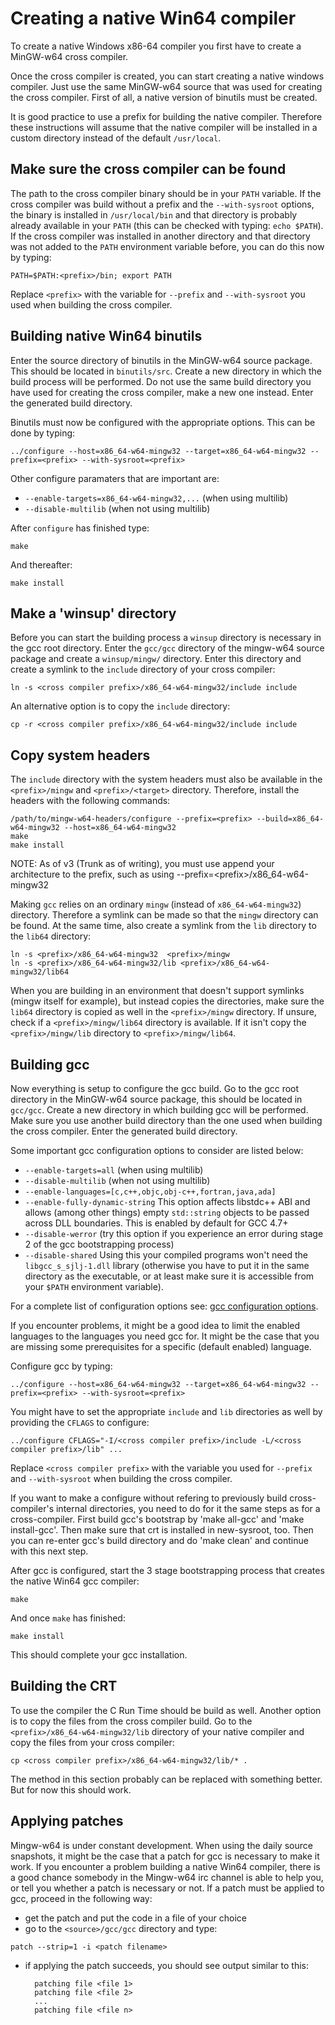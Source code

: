 # Creating a native Win64 compiler

To create a native Windows x86-64 compiler you first have to create a
MinGW-w64 cross compiler.

Once the cross compiler is created, you can start creating a native
windows compiler. Just use the same MinGW-w64 source that was used for
creating the cross compiler. First of all, a native version of binutils
must be created.

It is good practice to use a prefix for building the native compiler.
Therefore these instructions will assume that the native compiler will
be installed in a custom directory instead of the default `/usr/local`.

## Make sure the cross compiler can be found

The path to the cross compiler binary should be in your `PATH` variable.
If the cross compiler was build without a prefix and the
`--with-sysroot` options, the binary is installed in `/usr/local/bin`
and that directory is probably already available in your `PATH` (this
can be checked with typing: `echo $PATH`). If the cross compiler was
installed in another directory and that directory was not added to the
`PATH` environment variable before, you can do this now by typing:

`PATH=$PATH:<prefix>/bin; export PATH`

Replace `<prefix>` with the variable for `--prefix` and `--with-sysroot`
you used when building the cross compiler.

## Building native Win64 binutils

Enter the source directory of binutils in the MinGW-w64 source package.
This should be located in `binutils/src`. Create a new directory in
which the build process will be performed. Do not use the same build
directory you have used for creating the cross compiler, make a new one
instead. Enter the generated build directory.

Binutils must now be configured with the appropriate options. This can
be done by typing:

`../configure --host=x86_64-w64-mingw32 --target=x86_64-w64-mingw32 --prefix=<prefix> --with-sysroot=<prefix>`

Other configure paramaters that are important are:

-   `--enable-targets=x86_64-w64-mingw32,...` (when using multilib)
-   `--disable-multilib` (when not using multilib)

After `configure` has finished type:

`make`

And thereafter:

`make install`

## Make a 'winsup' directory

Before you can start the building process a `winsup` directory is
necessary in the gcc root directory. Enter the `gcc/gcc` directory of
the mingw-w64 source package and create a `winsup/mingw/` directory.
Enter this directory and create a symlink to the `include` directory of
your cross compiler:

`ln -s <cross compiler prefix>/x86_64-w64-mingw32/include include`

An alternative option is to copy the `include` directory:

`cp -r <cross compiler prefix>/x86_64-w64-mingw32/include include`

## Copy system headers

The `include` directory with the system headers must also be available
in the `<prefix>/mingw` and `<prefix>/<target>` directory. Therefore,
install the headers with the following commands:

    /path/to/mingw-w64-headers/configure --prefix=<prefix> --build=x86_64-w64-mingw32 --host=x86_64-w64-mingw32
    make
    make install

NOTE: As of v3 (Trunk as of writing), you must use append your
architecture to the prefix, such as using
--prefix=&lt;prefix&gt;/x86\_64-w64-mingw32

Making `gcc` relies on an ordinary `mingw` (instead of
`x86_64-w64-mingw32`) directory. Therefore a symlink can be made so that
the `mingw` directory can be found. At the same time, also create a
symlink from the `lib` directory to the `lib64` directory:

    ln -s <prefix>/x86_64-w64-mingw32  <prefix>/mingw
    ln -s <prefix>/x86_64-w64-mingw32/lib <prefix>/x86_64-w64-mingw32/lib64

When you are building in an environment that doesn't support symlinks
(mingw itself for example), but instead copies the directories, make
sure the `lib64` directory is copied as well in the `<prefix>/mingw`
directory. If unsure, check if a `<prefix>/mingw/lib64` directory is
available. If it isn't copy the `<prefix>/mingw/lib` directory to
`<prefix>/mingw/lib64`.

## Building gcc

Now everything is setup to configure the gcc build. Go to the gcc root
directory in the MinGW-w64 source package, this should be located in
`gcc/gcc`. Create a new directory in which building gcc will be
performed. Make sure you use another build directory than the one used
when building the cross compiler. Enter the generated build directory.

Some important gcc configuration options to consider are listed below:

-   `--enable-targets=all` (when using multilib)
-   `--disable-multilib` (when not using multilib)
-   `--enable-languages=[c,c++,objc,obj-c++,fortran,java,ada]`
-   `--enable-fully-dynamic-string` This option affects libstdc++ ABI
    and allows (among other things) empty `std::string` objects to be
    passed across DLL boundaries. This is enabled by default for GCC
    4.7+
-   `--disable-werror` (try this option if you experience an error
    during stage 2 of the gcc bootstrapping process)
-   `--disable-shared` Using this your compiled programs won't need the
    `libgcc_s_sjlj-1.dll` library (otherwise you have to put it in the
    same directory as the executable, or at least make sure it is
    accessible from your `$PATH` environment variable).

For a complete list of configuration options see:
<a href="http://gcc.gnu.org/install/configure.html" rel="nofollow">gcc
configuration options</a>.

If you encounter problems, it might be a good idea to limit the enabled
languages to the languages you need gcc for. It might be the case that
you are missing some prerequisites for a specific (default enabled)
language.

Configure gcc by typing:

`../configure --host=x86_64-w64-mingw32 --target=x86_64-w64-mingw32 --prefix=<prefix> --with-sysroot=<prefix>`

You might have to set the appropriate `include` and `lib` directories as
well by providing the `CFLAGS` to configure:

`../configure CFLAGS="-I/<cross compiler prefix>/include -L/<cross compiler prefix>/lib" ...`

Replace `<cross compiler prefix>` with the variable you used for
`--prefix` and `--with-sysroot` when building the cross compiler.

If you want to make a configure without refering to previously build
cross-compiler's internal directories, you need to do for it the same
steps as for a cross-compiler. First build gcc's bootstrap by 'make
all-gcc' and 'make install-gcc'. Then make sure that crt is installed in
new-sysroot, too. Then you can re-enter gcc's build directory and do
'make clean' and continue with this next step.

After gcc is configured, start the 3 stage bootstrapping process that
creates the native Win64 gcc compiler:

`make`

And once `make` has finished:

`make install`

This should complete your gcc installation.

## Building the CRT

To use the compiler the C Run Time should be build as well. Another
option is to copy the files from the cross compiler build. Go to the
`<prefix>/x86_64-w64-mingw32/lib` directory of your native compiler and
copy the files from your cross compiler:

`cp <cross compiler prefix>/x86_64-w64-mingw32/lib/* .`

The method in this section probably can be replaced with something
better. But for now this should work.

## Applying patches

Mingw-w64 is under constant development. When using the daily source
snapshots, it might be the case that a patch for gcc is necessary to
make it work. If you encounter a problem building a native Win64
compiler, there is a good chance somebody in the Mingw-w64 irc channel
is able to help you, or tell you whether a patch is necessary or not. If
a patch must be applied to gcc, proceed in the following way:

-   get the patch and put the code in a file of your choice
-   go to the `<source>/gcc/gcc` directory and type:

`patch --strip=1 -i <patch filename>`

-   if applying the patch succeeds, you should see output similar to
    this:

          patching file <file 1>
          patching file <file 2>
          ...
          patching file <file n>